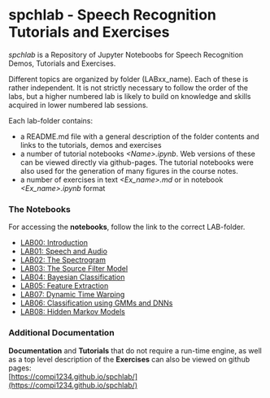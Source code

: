 # spchlab - Speech Recognition Tutorials and Exercises

*spchlab* is a Repository of Jupyter Noteboobs for Speech Recognition Demos, Tutorials and Exercises. 

Different topics are organized by folder (LABxx_name). Each of these is rather independent.  It is not strictly necessary to follow the order of the labs, but a higher numbered lab is likely to build on knowledge and skills acquired in lower numbered lab sessions.   

Each lab-folder contains:
- a README.md file with a general description of the folder contents and links to the tutorials, demos and exercises  
- a number of tutorial notebooks *\<Name>.ipynb*.  Web versions of these
 can be viewed directly via github-pages.  The tutorial notebooks were also used for the generation of many figures in the course notes.
- a number of exercises in text *\<Ex_name>.md* or in notebook *\<Ex_name>.ipynb* format


### The Notebooks
For accessing the **notebooks**, follow the link to the correct LAB-folder.   

- [LAB00: Introduction](lab00_introduction/README.md)
- [LAB01: Speech and Audio](lab01_speech_audio/README.md)
- [LAB02: The Spectrogram](lab02_spectrogram/README.md)
- [LAB03: The Source Filter Model](lab03_source_filter/README.md)
- [LAB04: Bayesian Classification](lab04_classification1/README.md)
- [LAB05: Feature Extraction](lab05_feature_extraction/README.md)
- [LAB07: Dynamic Time Warping](lab07_dtw/README.md)
- [LAB06: Classification using GMMs and DNNs](lab06_classification2/README.md)
- [LAB08: Hidden Markov Models](lab08_hmmREADME.md)


### Additional Documentation
**Documentation** and **Tutorials** that do not require a run-time engine, as well as a top level description of the **Exercises** can also be viewed on github pages:     
[https://compi1234.github.io/spchlab/](https://compi1234.github.io/spchlab/)